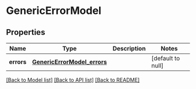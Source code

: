# GenericErrorModel
## Properties

| Name | Type | Description | Notes |
|------------ | ------------- | ------------- | -------------|
| **errors** | [**GenericErrorModel_errors**](GenericErrorModel_errors.md) |  | [default to null] |

[[Back to Model list]](../README.md#documentation-for-models) [[Back to API list]](../README.md#documentation-for-api-endpoints) [[Back to README]](../README.md)

